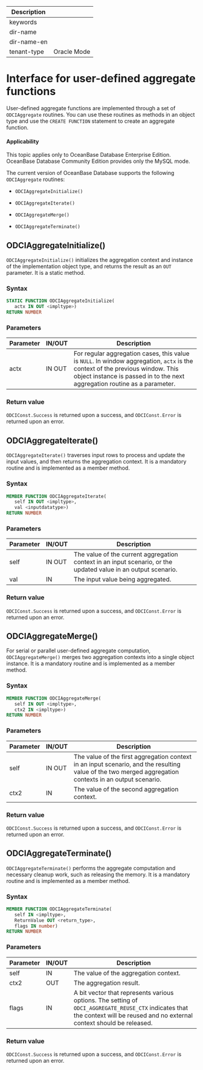 | Description   |                 |
|---------------|-----------------|
| keywords      |                 |
| dir-name      |                 |
| dir-name-en   |                 |
| tenant-type   | Oracle Mode     |

# Interface for user-defined aggregate functions

User-defined aggregate functions are implemented through a set of `ODCIAggregate` routines. You can use these routines as methods in an object type and use the `CREATE FUNCTION` statement to create an aggregate function.

  <main id="notice" >
    <h4>Applicability</h4>
    <p>This topic applies only to OceanBase Database Enterprise Edition. OceanBase Database Community Edition provides only the MySQL mode. </p>
  </main>

The current version of OceanBase Database supports the following `ODCIAggregate` routines:

* `ODCIAggregateInitialize()`



* `ODCIAggregateIterate()`



* `ODCIAggregateMerge()`



* `ODCIAggregateTerminate()`






ODCIAggregateInitialize()
----------------------------------------------

`ODCIAggregateInitialize()` initializes the aggregation context and instance of the implementation object type, and returns the result as an `OUT` parameter. It is a static method.

### Syntax

```sql
STATIC FUNCTION ODCIAggregateInitialize(
   actx IN OUT <impltype>)
RETURN NUMBER
```



### Parameters



| Parameter | IN/OUT | Description |
|------|--------|------------------------------------------------------------------|
| actx | IN OUT | For regular aggregation cases, this value is `NULL`. In window aggregation, `actx` is the context of the previous window. This object instance is passed in to the next aggregation routine as a parameter.  |



### Return value

`ODCIConst.Success` is returned upon a success, and `ODCIConst.Error` is returned upon an error.

ODCIAggregateIterate()
-------------------------------------------

`ODCIAggregateIterate()` traverses input rows to process and update the input values, and then returns the aggregation context. It is a mandatory routine and is implemented as a member method.

### Syntax

```sql
MEMBER FUNCTION ODCIAggregateIterate(
   self IN OUT <impltype>,
   val <inputdatatype>)
RETURN NUMBER
```



### Parameters



| Parameter | IN/OUT | Description |
|------|--------|-------------------------------|
| self | IN OUT | The value of the current aggregation context in an input scenario, or the updated value in an output scenario.  |
| val | IN | The input value being aggregated.  |



### Return value

`ODCIConst.Success` is returned upon a success, and `ODCIConst.Error` is returned upon an error.

ODCIAggregateMerge()
-----------------------------------------

For serial or parallel user-defined aggregate computation, `ODCIAggregateMerge()` merges two aggregation contexts into a single object instance. It is a mandatory routine and is implemented as a member method.

### Syntax

```sql
MEMBER FUNCTION ODCIAggregateMerge(
   self IN OUT <impltype>,
   ctx2 IN <impltype>)
RETURN NUMBER
```



### Parameters



| Parameter | IN/OUT | Description |
|------|--------|------------------------------------------|
| self | IN OUT | The value of the first aggregation context in an input scenario, and the resulting value of the two merged aggregation contexts in an output scenario.  |
| ctx2 | IN | The value of the second aggregation context.  |



### Return value

`ODCIConst.Success` is returned upon a success, and `ODCIConst.Error` is returned upon an error.

ODCIAggregateTerminate()
---------------------------------------------

`ODCIAggregateTerminate()` performs the aggregate computation and necessary cleanup work, such as releasing the memory. It is a mandatory routine and is implemented as a member method.

### Syntax

```sql
MEMBER FUNCTION ODCIAggregateTerminate(
   self IN <impltype>,
   ReturnValue OUT <return_type>,
   flags IN number)
RETURN NUMBER
```



### Parameters



| Parameter | IN/OUT | Description |
|-------|--------|-------------------------------------------------------------------|
| self | IN | The value of the aggregation context.  |
| ctx2 | OUT | The aggregation result.  |
| flags | IN | A bit vector that represents various options.  The setting of `ODCI_AGGREGATE_REUSE_CTX` indicates that the context will be reused and no external context should be released.  |



### Return value

`ODCIConst.Success` is returned upon a success, and `ODCIConst.Error` is returned upon an error.

